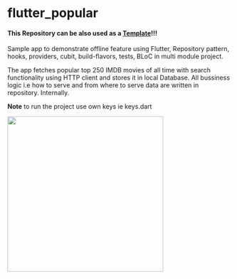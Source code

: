 # flutter_popular

#### This Repository can be also used as a [Template](https://help.github.com/en/github/creating-cloning-and-archiving-repositories/creating-a-repository-from-a-template)!!!

Sample app to demonstrate offline feature using Flutter, Repository pattern, hooks, providers, cubit, build-flavors, tests, BLoC in multi module project.

The app fetches popular top 250 IMDB movies of all time with search functionality using HTTP client and stores it in local Database. All bussiness logic i.e how to serve and from where to serve data are written in repository. Internally.

**Note** to run the project use own keys ie keys.dart

<img src="demo.gif?raw=true" width="350">
